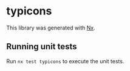 # typicons

This library was generated with [Nx](https://nx.dev).

## Running unit tests

Run `nx test typicons` to execute the unit tests.
